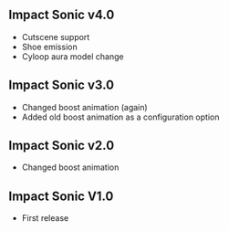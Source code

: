 ## Impact Sonic v4.0
- Cutscene support
- Shoe emission
- Cyloop aura model change

## Impact Sonic v3.0
- Changed boost animation (again)
- Added old boost animation as a configuration option

## Impact Sonic v2.0
- Changed boost animation

## Impact Sonic V1.0
- First release
